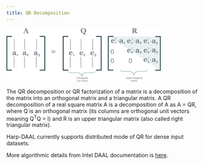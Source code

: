 ```yaml
---
title: QR Decomposition 
---
```


<img src="/img/harpdaal/QR.png" width="80%" >

The QR decomposition or QR factorization of a matrix is a decomposition of the matrix into an orthogonal matrix and a triangular matrix. A QR decomposition of a real square matrix A is a decomposition of A as A = QR, where Q is an orthogonal matrix (its columns are orthogonal unit vectors meaning Q<sup>T</sup>Q = I) 
and R is an upper triangular matrix (also called right triangular matrix).

Harp-DAAL currently supports distributed mode of QR for dense input datasets.

More algorithmic details from Intel DAAL documentation is [here](https://software.intel.com/en-us/daal-programming-guide-details-11).
